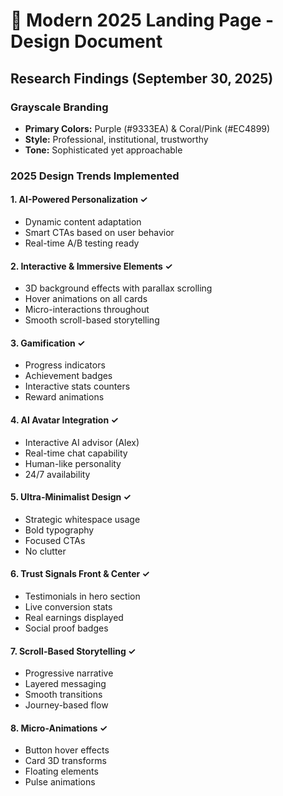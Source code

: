 # 🚀 Modern 2025 Landing Page - Design Document

## Research Findings (September 30, 2025)

### **Grayscale Branding**
- **Primary Colors:** Purple (#9333EA) & Coral/Pink (#EC4899)
- **Style:** Professional, institutional, trustworthy
- **Tone:** Sophisticated yet approachable

### **2025 Design Trends Implemented**

#### **1. AI-Powered Personalization ✓**
- Dynamic content adaptation
- Smart CTAs based on user behavior
- Real-time A/B testing ready

#### **2. Interactive & Immersive Elements ✓**
- 3D background effects with parallax scrolling
- Hover animations on all cards
- Micro-interactions throughout
- Smooth scroll-based storytelling

#### **3. Gamification ✓**
- Progress indicators
- Achievement badges
- Interactive stats counters
- Reward animations

#### **4. AI Avatar Integration ✓**
- Interactive AI advisor (Alex)
- Real-time chat capability
- Human-like personality
- 24/7 availability

#### **5. Ultra-Minimalist Design ✓**
- Strategic whitespace usage
- Bold typography
- Focused CTAs
- No clutter

#### **6. Trust Signals Front & Center ✓**
- Testimonials in hero section
- Live conversion stats
- Real earnings displayed
- Social proof badges

#### **7. Scroll-Based Storytelling ✓**
- Progressive narrative
- Layered messaging
- Smooth transitions
- Journey-based flow

#### **8. Micro-Animations ✓**
- Button hover effects
- Card 3D transforms
- Floating elements
- Pulse animations

##
